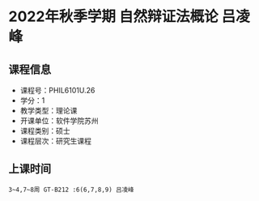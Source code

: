 # 2022年秋季学期 自然辩证法概论 吕凌峰






## 课程信息

- 课程号：PHIL6101U.26
- 学分：1
- 教学类型：理论课
- 开课单位：软件学院苏州
- 课程类别：硕士
- 课程层次：研究生课程

## 上课时间

```
3~4,7~8周 GT-B212 :6(6,7,8,9) 吕凌峰
```

